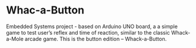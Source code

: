 # Whac-a-Button
Embedded Systems project - based on Arduino UNO board, a a simple game to test user’s reflex and time of reaction, similar to the classic  Whack-a-Mole arcade game. This is the button edition – Whack-a-Button.
